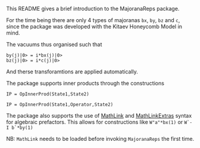 This README gives a brief introduction to the MajoranaReps package.


For the time being there are only 4 types of majoranas `bx`, `by`, `bz` and `c`,
since the package was developed with the Kitaev Honeycomb Model in mind.

The vacuums thus organised such that

    by(j)|0> = i*bx(j)|0>
    bz(j)|0> = i*c(j)|0>

And therse transforamtions are applied automatically.

The package supports inner products through the constructions

    IP = OpInnerProd(State1,State2)

    IP = OpInnerProd(State1,Operator,State2)

The package also supports the use of [MathLink](https://github.com/JuliaInterop/MathLink.jl) and [MathLinkExtras](https://github.com/fremling/MathLinkExtras.jl) syntax for algebraic prefactors.
This allows for constructions like  `W"a"*bx(1)` or ```W`-I b`*by(1)```

NB: `MathLink` needs to be loaded before invoking `MajoranaReps` the first time.

